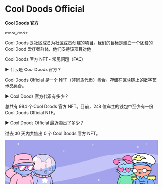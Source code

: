 # Cool Doods Official

**Cool Doods 官方**

*more_horiz*

Cool Doods 是社区成员为社区成员创建的项目。我们的目标是建立一个团结的 Cool Dood 爱好者群体，他们支持该项目对他

Cool Doods 官方 NFT - 常见问题（FAQ）

▶ 什么是 Cool Doods 官方？

Cool Doods Official 是一个 NFT（非同质代币）集合。存储在区块链上的数字艺术品集合。

▶ Cool Doods 官方代币有多少？

总共有 984 个 Cool Doods 官方 NFT。目前，248 位车主的钱包中至少有一份 Cool Doods Official NTF。

▶ Cool Doods Official 最近卖出了多少？

过去 30 天内共售出 0 个 Cool Doods 官方 NFT。

![unnamed](unnamed.png)
